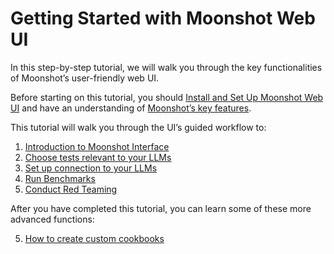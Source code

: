 # Getting Started with Moonshot Web UI

In this step-by-step tutorial, we will walk you through the key functionalities of Moonshot’s user-friendly web UI. 

Before starting on this tutorial, you should [Install and Set Up Moonshot Web UI](../../getting_started/quick_install.md) and have an understanding of [Moonshot’s key features](https://github.com/sgaisi/moonshotAISI/blob/main/README.md#key-features). 

This tutorial will walk you through the UI’s guided workflow to: 

1. [Introduction to Moonshot Interface](./moonshot_interface/homepage.md)
2. [Choose tests relevant to your LLMs](./choosing_relevant_tests.md)
3. [Set up connection to your LLMs](./connecting_to_llms.md)
4. [Run Benchmarks](./running_benchmarks.md)
5. [Conduct Red Teaming](./running_red_teaming.md)
  
After you have completed this tutorial, you can learn some of these more advanced functions: 

5. [How to create custom cookbooks](./creating_custom_cookbooks.md)